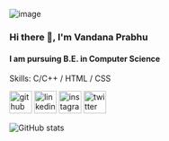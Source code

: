 ![image](C:\Users\manasa\OneDrive\Desktop/logo.jpg)
### Hi there 👋, I'm Vandana Prabhu
#### I am pursuing B.E. in Computer Science

Skills: C/C++ / HTML / CSS



[<img src='https://cdn.jsdelivr.net/npm/simple-icons@3.0.1/icons/github.svg' alt='github' height='40'>](https://github.com/Vandanaprabhu7)  [<img src='https://cdn.jsdelivr.net/npm/simple-icons@3.0.1/icons/linkedin.svg' alt='linkedin' height='40'>](https://www.linkedin.com/in/vandana-prabhu-1429a9244/)  [<img src='https://cdn.jsdelivr.net/npm/simple-icons@3.0.1/icons/instagram.svg' alt='instagram' height='40'>](https://www.instagram.com/manasapb_/)  [<img src='https://cdn.jsdelivr.net/npm/simple-icons@3.0.1/icons/twitter.svg' alt='twitter' height='40'>](https://twitter.com/@Vandana52440480)  

![GitHub stats](https://github-readme-stats.vercel.app/api?username=Vandanaprabhu7&show_icons=true)  

